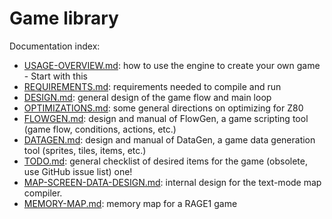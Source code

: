 # Game library

Documentation index:

* [USAGE-OVERVIEW.md](USAGE.md): how to use the engine to create your own game - Start with this
* [REQUIREMENTS.md](REQUIREMENTS.md): requirements needed to compile and run
* [DESIGN.md](DESIGN.md): general design of the game flow and main loop
* [OPTIMIZATIONS.md](OPTIMIZATIONS.md): some general directions on optimizing for Z80
* [FLOWGEN.md](FLOWGEN.md): design and manual of FlowGen, a game scripting tool (game
  flow, conditions, actions, etc.)
* [DATAGEN.md](DATAGEN.md): design and manual of DataGen, a game data generation tool
  (sprites, tiles, items, etc.)
* [TODO.md](TODO.md): general checklist of desired items for the game
(obsolete, use GitHub issue list)
  one!
* [MAP-SCREEN-DATA-DESIGN.md](MAP-SCREEN-DATA-DESIGN.md): internal design for the
text-mode map compiler.
* [MEMORY-MAP.md](MEMORY-MAP.md): memory map for a RAGE1 game